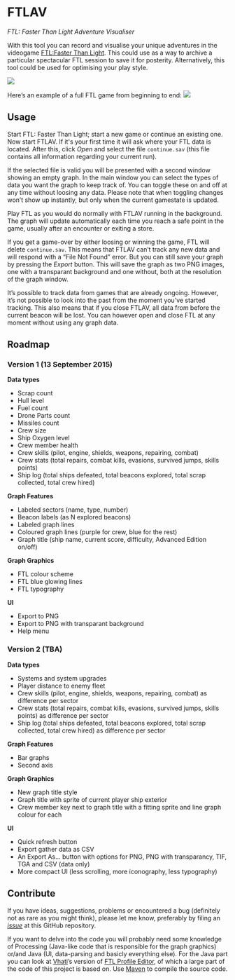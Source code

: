 # FTLAV
*FTL: Faster Than Light Adventure Visualiser*

With this tool you can record and visualise your unique adventures in the videogame [FTL:Faster Than Light](http://www.ftlgame.com/). This could use as a way to archive a particular spectacular FTL session to save it for posterity. Alternatively, this tool could be used for optimising your play style.

<a href="https://raw.github.com/Niels-NTG/FTLAV/master/img/screenshot1.png"><img src="https://raw.github.com/Niels-NTG/FTLAV/master/img/screenshot1.png" /></a>

Here’s an example of a full FTL game from beginning to end:
<a href="https://raw.github.com/Niels-NTG/FTLAV/master/img/fullgame1.png"><img src="https://raw.github.com/Niels-NTG/FTLAV/master/img/fullgame1.png" /></a>

## Usage
Start FTL: Faster Than Light; start a new game or continue an existing one. Now start FTLAV. If it's your first time it will ask where your FTL data is located. After this, click *Open* and select the file `continue.sav` (this file contains all information regarding your current run). 

If the selected file is valid you will be presented with a second window showing an empty graph. In the main window you can select the types of data you want the graph to keep track of. You can toggle these on and off at any time without loosing any data. Please note that when toggling changes won’t show up instantly, but only when the current gamestate is updated.

Play FTL as you would do normally with FTLAV running in the background. The graph will update automatically each time you reach a safe point in the game, usually after an encounter or exiting a store.

If you get a game-over by either loosing or winning the game, FTL will delete `continue.sav`. This means that FTLAV can’t track any new data and will respond with a “File Not Found” error. But you can still save your graph by pressing the *Export* button. This will save the graph as two PNG images, one with a transparant background and one without, both at the resolution of the graph window.

It’s possible to track data from games that are already ongoing. However, it’s not possible to look into the past from the moment you’ve started tracking. This also means that if you close FTLAV, all data from before the current beacon will be lost. You can however open and close FTL at any moment without using any graph data.

## Roadmap
### Version 1 (13 September 2015)
**Data types**

- Scrap count
- Hull level
- Fuel count
- Drone Parts count
- Missiles count
- Crew size
- Ship Oxygen level
- Crew member health
- Crew skills (pilot, engine, shields, weapons, repairing, combat)
- Crew stats (total repairs, combat kills, evasions, survived jumps, skills points)
- Ship log (total ships defeated, total beacons explored, total scrap collected, total crew hired)

**Graph Features**

- Labeled sectors (name, type, number)
- Beacon labels (as N explored beacons)
- Labeled graph lines
- Coloured graph lines (purple for crew, blue for the rest)
- Graph title (ship name, current score, difficulty, Advanced Edition on/off)

**Graph Graphics**

- FTL colour scheme
- FTL blue glowing lines
- FTL typography

**UI**

- Export to PNG
- Export to PNG with transparant background
- Help menu

### Version 2 (TBA)
**Data types**

- Systems and system upgrades
- Player distance to enemy fleet
- Crew skills (pilot, engine, shields, weapons, repairing, combat) as difference per sector
- Crew stats (total repairs, combat kills, evasions, survived jumps, skills points) as difference per sector
- Ship log (total ships defeated, total beacons explored, total scrap collected, total crew hired) as difference per sector

**Graph Features**

- Bar graphs
- Second axis

**Graph Graphics**

- New graph title style
- Graph title with sprite of current player ship exterior
- Crew member key next to graph title with a fitting sprite and line graph colour for each

**UI**

- Quick refresh button
- Export gather data as CSV
- An Export As… button with options for PNG, PNG with transparancy, TIF, TGA and CSV (data only)
- More compact UI (less scrolling, more iconography, less typography)


## Contribute
If you have ideas, suggestions, problems or encountered a bug (definitely not as rare as you might think), please let me know, preferably by filing an *[issue](https://github.com/Niels-NTG/FTLAV/issues)* at this GitHub repository.

If you want to delve into the code you will probably need some knowledge of Processing (Java-like code that is responsible for the graph graphics) or/and Java (UI, data-parsing and basicly everything else). For the Java part you can look at [Vhati](https://github.com/Vhati)’s version of [FTL Profile Editor](https://github.com/Vhati/ftl-profile-editor), of which a large part of the code of this project is based on. Use [Maven](https://maven.apache.org/guides/getting-started/maven-in-five-minutes.html) to compile the source code.
